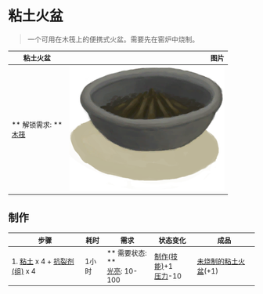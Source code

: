 # 粘土火盆  
> 一个可用在木筏上的便携式火盆。需要先在窑炉中烧制。  
  
  粘土火盆  |   图片   
 ----  |  ----:   
 ** 解锁需求: **<br>[木筏](RaftEntrance.md)  |  ![](Sprite/ClayFirePitExtinguished.png)   
  
## 制作  
步骤  |  耗时  |  需求  |  状态变化  |  成品  
----  |  ----  |  ----  |  ----  |  ----  
1. [粘土](Clay.md) x 4 + [抗裂剂(组)](GpTag_Temper.md) x 4  |  1小时  |  ** 需要状态: **<br>[光亮](Light.md): 10-100  |  [制作(技能)](Skill_Crafting.md)+1<br>[压力](Stress.md)-10  |  [未烧制的粘土火盆](ClayFirePitUnfired.md)(+1)  
